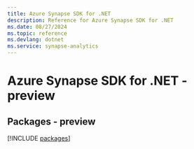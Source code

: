 ```yaml
---
title: Azure Synapse SDK for .NET
description: Reference for Azure Synapse SDK for .NET
ms.date: 08/27/2024
ms.topic: reference
ms.devlang: dotnet
ms.service: synapse-analytics
---
```

# Azure Synapse SDK for .NET - preview
## Packages - preview
[!INCLUDE [packages](synapse-index.md)]